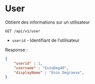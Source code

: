 # User

Obtient des informations sur un utilisateur

```
GET /api/v1/user
```

- `userid` - Identifiant de l’utilisateur

Response :

```json
{
    "userid" : 1,
    "username" : "EnzoDeg40",
    "displayName" : "Enzo Degraeve",
}